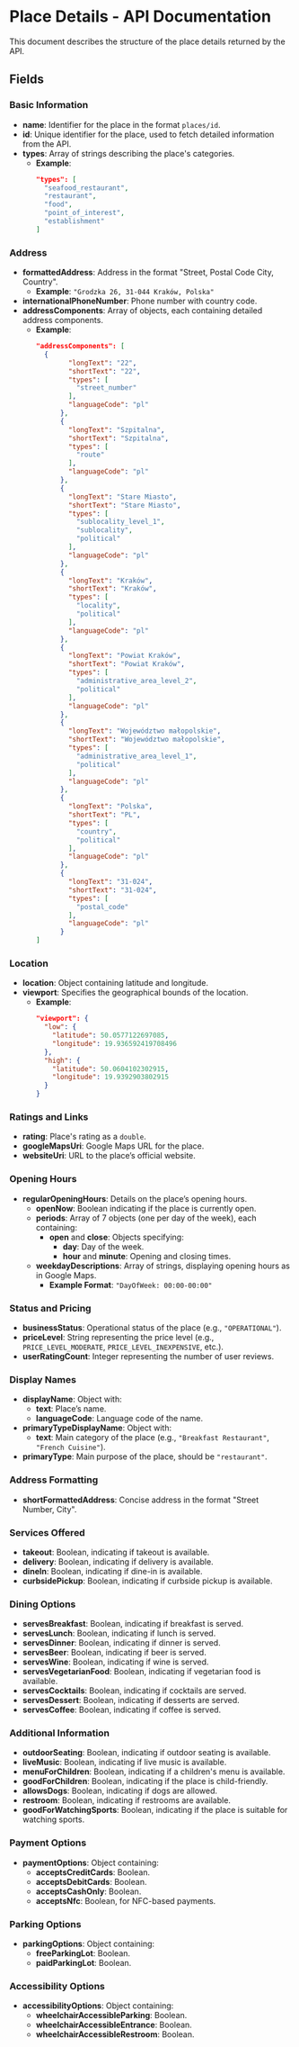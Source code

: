 # Place Details - API Documentation

This document describes the structure of the place details returned by the API.

## Fields

### Basic Information
- **name**: Identifier for the place in the format `places/id`.
- **id**: Unique identifier for the place, used to fetch detailed information from the API.
- **types**: Array of strings describing the place's categories.
    - **Example**:
      ```json
      "types": [
        "seafood_restaurant",
        "restaurant",
        "food",
        "point_of_interest",
        "establishment"
      ]
      ```

### Address
- **formattedAddress**: Address in the format "Street, Postal Code City, Country".
    - **Example**: `"Grodzka 26, 31-044 Kraków, Polska"`
- **internationalPhoneNumber**: Phone number with country code.
- **addressComponents**: Array of objects, each containing detailed address components.
    - **Example**:
      ```json
      "addressComponents": [
        {
              "longText": "22",
              "shortText": "22",
              "types": [
                "street_number"
              ],
              "languageCode": "pl"
            },
            {
              "longText": "Szpitalna",
              "shortText": "Szpitalna",
              "types": [
                "route"
              ],
              "languageCode": "pl"
            },
            {
              "longText": "Stare Miasto",
              "shortText": "Stare Miasto",
              "types": [
                "sublocality_level_1",
                "sublocality",
                "political"
              ],
              "languageCode": "pl"
            },
            {
              "longText": "Kraków",
              "shortText": "Kraków",
              "types": [
                "locality",
                "political"
              ],
              "languageCode": "pl"
            },
            {
              "longText": "Powiat Kraków",
              "shortText": "Powiat Kraków",
              "types": [
                "administrative_area_level_2",
                "political"
              ],
              "languageCode": "pl"
            },
            {
              "longText": "Województwo małopolskie",
              "shortText": "Województwo małopolskie",
              "types": [
                "administrative_area_level_1",
                "political"
              ],
              "languageCode": "pl"
            },
            {
              "longText": "Polska",
              "shortText": "PL",
              "types": [
                "country",
                "political"
              ],
              "languageCode": "pl"
            },
            {
              "longText": "31-024",
              "shortText": "31-024",
              "types": [
                "postal_code"
              ],
              "languageCode": "pl"
            }
      ]
      ```

### Location
- **location**: Object containing latitude and longitude.
- **viewport**: Specifies the geographical bounds of the location.
    - **Example**:
      ```json
      "viewport": {
        "low": {
          "latitude": 50.0577122697085,
          "longitude": 19.936592419708496
        },
        "high": {
          "latitude": 50.0604102302915,
          "longitude": 19.9392903802915
        }
      }
      ```

### Ratings and Links
- **rating**: Place's rating as a `double`.
- **googleMapsUri**: Google Maps URL for the place.
- **websiteUri**: URL to the place’s official website.

### Opening Hours
- **regularOpeningHours**: Details on the place’s opening hours.
    - **openNow**: Boolean indicating if the place is currently open.
    - **periods**: Array of 7 objects (one per day of the week), each containing:
        - **open** and **close**: Objects specifying:
            - **day**: Day of the week.
            - **hour** and **minute**: Opening and closing times.
    - **weekdayDescriptions**: Array of strings, displaying opening hours as in Google Maps.
        - **Example Format**: `"DayOfWeek: 00:00-00:00"`

### Status and Pricing
- **businessStatus**: Operational status of the place (e.g., `"OPERATIONAL"`).
- **priceLevel**: String representing the price level (e.g., `PRICE_LEVEL_MODERATE`, `PRICE_LEVEL_INEXPENSIVE`, etc.).
- **userRatingCount**: Integer representing the number of user reviews.

### Display Names
- **displayName**: Object with:
    - **text**: Place’s name.
    - **languageCode**: Language code of the name.
- **primaryTypeDisplayName**: Object with:
    - **text**: Main category of the place (e.g., `"Breakfast Restaurant"`, `"French Cuisine"`).
- **primaryType**: Main purpose of the place, should be `"restaurant"`.

### Address Formatting
- **shortFormattedAddress**: Concise address in the format "Street Number, City".

### Services Offered
- **takeout**: Boolean, indicating if takeout is available.
- **delivery**: Boolean, indicating if delivery is available.
- **dineIn**: Boolean, indicating if dine-in is available.
- **curbsidePickup**: Boolean, indicating if curbside pickup is available.

### Dining Options
- **servesBreakfast**: Boolean, indicating if breakfast is served.
- **servesLunch**: Boolean, indicating if lunch is served.
- **servesDinner**: Boolean, indicating if dinner is served.
- **servesBeer**: Boolean, indicating if beer is served.
- **servesWine**: Boolean, indicating if wine is served.
- **servesVegetarianFood**: Boolean, indicating if vegetarian food is available.
- **servesCocktails**: Boolean, indicating if cocktails are served.
- **servesDessert**: Boolean, indicating if desserts are served.
- **servesCoffee**: Boolean, indicating if coffee is served.

### Additional Information
- **outdoorSeating**: Boolean, indicating if outdoor seating is available.
- **liveMusic**: Boolean, indicating if live music is available.
- **menuForChildren**: Boolean, indicating if a children's menu is available.
- **goodForChildren**: Boolean, indicating if the place is child-friendly.
- **allowsDogs**: Boolean, indicating if dogs are allowed.
- **restroom**: Boolean, indicating if restrooms are available.
- **goodForWatchingSports**: Boolean, indicating if the place is suitable for watching sports.

### Payment Options
- **paymentOptions**: Object containing:
    - **acceptsCreditCards**: Boolean.
    - **acceptsDebitCards**: Boolean.
    - **acceptsCashOnly**: Boolean.
    - **acceptsNfc**: Boolean, for NFC-based payments.

### Parking Options
- **parkingOptions**: Object containing:
    - **freeParkingLot**: Boolean.
    - **paidParkingLot**: Boolean.

### Accessibility Options
- **accessibilityOptions**: Object containing:
    - **wheelchairAccessibleParking**: Boolean.
    - **wheelchairAccessibleEntrance**: Boolean.
    - **wheelchairAccessibleRestroom**: Boolean.
